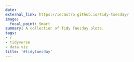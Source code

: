 ```yaml
---
date: 
external_link: https://iecastro.github.io/tidy-tuesday/
image:
  focal_point: Smart
summary: A collection of Tidy Tuesday plots.
tags:
- r
- tidyverse
- data viz
title: '#tidytuesday'
---
```

